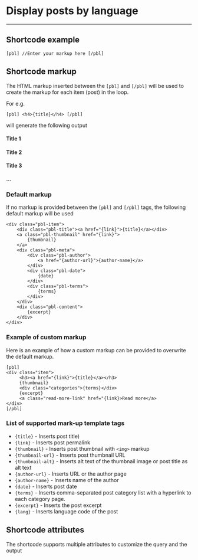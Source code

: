 # Display posts by language

---

## Shortcode example 

```
[pbl] //Enter your markup here [/pbl]
```

## Shortcode markup

The HTML markup inserted between the `[pbl]` and `[/pbl]` will be used to create the markup for each item (post) in the loop.

For e.g.

`[pbl] <h4>{title}</h4> [/pbl]`

will generate the following output

#### Title 1

#### Title 2

#### Title 3

#### …

### Default markup

If no markup is provided between the `[pbl]` and `[/pbl]` tags, the following default markup will be used

```
<div class="pbl-item">
    <div class="pbl-title"><a href="{link}">{title}</a></div>
    <a class="pbl-thumbnail" href="{link}">
        {thumbnail}
    </a>
    <div class="pbl-meta">
        <div class="pbl-author">
            <a href="{author-url}">{author-name}</a>
        </div>
        <div class="pbl-date">
            {date}
        </div>
        <div class="pbl-terms">
            {terms}
        </div>
    </div>
    <div class="pbl-content">
        {excerpt}
    </div>
</div>
```

### Example of custom markup

Here is an example of how a custom markup can be provided to overwrite the default markup.

```
[pbl]
<div class="item">
     <h3><a href="{link}">{title}</a></h3>
     {thumbnail}
     <div class="categories">{terms}</div>
     {excerpt}
     <a class="read-more-link" href="{link}>Read more</a>
</div>
[/pbl]
```

### **List of supported mark-up template tags**

- `{title}` \- Inserts post title)
- `{link}` \- Inserts post permalink
- `{thumbnail}` \- Inserts post thumbnail with `<img>` markup
- `{thumbnail-url}` \- Inserts post thumbnail URL
- `{thumbnail-alt}` \- Inserts alt text of the thumbnail image or post title as alt text
- `{author-url}` \- Inserts URL or the author page
- `{author-name}` \- Inserts name of the author
- `{date}` \- Inserts post date
- `{terms}` \- Inserts comma-separated post category list with a hyperlink to each category page.
- `{excerpt}` \- Inserts the post excerpt
- `{lang}` \- Inserts language code of the post 

## Shortcode attributes

The shortcode supports multiple attributes to customize the query and the output

